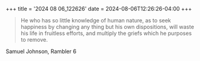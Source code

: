 +++
title = '2024 08 06_122626'
date = 2024-08-06T12:26:26-04:00
+++

> He who has so little knowledge of human nature, as to seek happiness by changing any thing but his own dis­positions, will waste his life in fruitless efforts, and multiply the griefs which he purposes to remove.

Samuel Johnson, Rambler 6